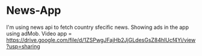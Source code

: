 # News-App
I'm using news api to fetch country sfecific news. Showing ads in the app using adMob.
Video app = https://drive.google.com/file/d/1ZSPwgJFajHb2JjGLdesGsZ84hlUcf4Yi/view?usp=sharing
